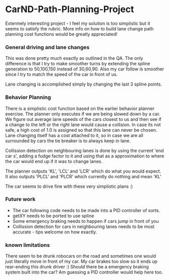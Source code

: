 # CarND-Path-Planning-Project
Extermely interesting project - I feel my solution is too simplistic but it seems to satisfy the rubric. More info on how to build lane change path planning cost functions would be greatly appreciated!

### General driving and lane changes
This was done pretty much exactly as outlined in the QA. The only difference is that I try to make smoother turns by extending the spline generation to 50,100,150 instead of 30,60,90. Also my car follow is smoother since I try to match the speed of the car in front of us.

Lane changing is accomplished simply by changing the last 3 spline points.

### Behavior Planning
There is a simplistic cost function based on the earlier behavior planner exercise. The planner only executes if we are being slowed down by a car. We figure out average lane speeds of the cars closest to us and then see if a change to the left or the right lane would cause a collision. In case its not safe, a high cost of 1.0 is assigned so that this lane can never be chosen. Lane changing itself has a cost attached to it, so in case we are all surrounded by cars the tie breaker is to always keep in lane.

Collission detection on neighbouring lanes is done by using the current 'end car s', adding a fudge factor to it and using that as a approximation to where the car would end up if it was to change lanes.


The planner outputs 'KL', 'LCL' and 'LCR' which do what you would expect. It also outputs 'PLCL' and 'PLCR' which currently do nothing and mean 'KL'

The car seems to drive fine with these very simplistic plans :)

### Future work
- The car following code needs to be made into a PID controller of sorts.
- getXY needs to be ported to use spline
- Some emergency braking needs to happen if cars jump in front of you
- Collission detection for cars in neighbouring lanes needs to be most accurate - tips welcome on how exactly.

### known limitations
There seem to be drunk robocars on the road and sometimes one would just literally move in front of my car. My car brakes too slow so it ends up rear-ending this drunk driver :) Should there be a emergency braking system built into the car? Am guessing a PID controller would help here too.
